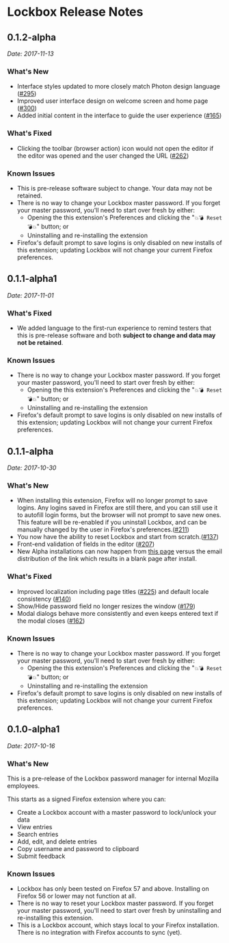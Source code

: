 # Lockbox Release Notes

## 0.1.2-alpha

_Date: 2017-11-13_

### What's New

* Interface styles updated to more closely match Photon design language ([#295](https://github.com/mozilla-lockbox/lockbox-extension/issues/295))
* Improved user interface design on welcome screen and home page ([#300](https://github.com/mozilla-lockbox/lockbox-extension/issues/300))
* Added initial content in the interface to guide the user experience ([#165](https://github.com/mozilla-lockbox/lockbox-extension/issues/165))

### What's Fixed

* Clicking the toolbar (browser action) icon would not open the editor if the editor was opened and the user changed the URL ([#262](https://github.com/mozilla-lockbox/lockbox-extension/issues/262))

### Known Issues

* This is pre-release software subject to change. Your data may not be retained.
* There is no way to change your Lockbox master password.  If you forget your master password, you'll need to start over fresh by either:
  - Opening the this extension's Preferences and clicking the "`💥💣 Reset 💣💥`" button; or
  - Uninstalling and re-installing the extension
* Firefox's default prompt to save logins is only disabled on new installs of this extension; updating Lockbox will not change your current Firefox preferences.

## 0.1.1-alpha1

_Date: 2017-11-01_

### What's Fixed

* We added language to the first-run experience to remind testers that this is pre-release software and both **subject to change and data may not be retained**.

### Known Issues

* There is no way to change your Lockbox master password.  If you forget your master password, you'll need to start over fresh by either:
  - Opening the this extension's Preferences and clicking the "`💥💣 Reset 💣💥`" button; or
  - Uninstalling and re-installing the extension
* Firefox's default prompt to save logins is only disabled on new installs of this extension; updating Lockbox will not change your current Firefox preferences.

## 0.1.1-alpha

_Date: 2017-10-30_

### What's New

* When installing this extension, Firefox will no longer prompt to save logins. Any logins saved in Firefox are still there, and you can still use it to autofill login forms, but the browser will not prompt to save new ones. This feature will be re-enabled if you uninstall Lockbox, and can be manually changed by the user in Firefox's preferences.([#211](https://github.com/mozilla-lockbox/lockbox-extension/issues/211))
* You now have the ability to reset Lockbox and start from scratch.([#137](https://github.com/mozilla-lockbox/lockbox-extension/issues/137))
* Front-end validation of fields in the editor ([#207](https://github.com/mozilla-lockbox/lockbox-extension/issues/207))
* New Alpha installations can now happen from [this page](https://mozilla-lockbox.github.io/lockbox-extension/) versus the email distribution of the link which results in a blank page after install.

### What's Fixed

* Improved localization including page titles ([#225](https://github.com/mozilla-lockbox/lockbox-extension/issues/225)) and default locale consistency ([#140](https://github.com/mozilla-lockbox/lockbox-extension/issues/140))
* Show/Hide password field no longer resizes the window ([#179](https://github.com/mozilla-lockbox/lockbox-extension/issues/179))
* Modal dialogs behave more consistently and even keeps entered text if the modal closes ([#162](https://github.com/mozilla-lockbox/lockbox-extension/issues/162))

### Known Issues

* There is no way to change your Lockbox master password.  If you forget your master password, you'll need to start over fresh by either:
  - Opening the this extension's Preferences and clicking the "`💥💣 Reset 💣💥`" button; or
  - Uninstalling and re-installing the extension
* Firefox's default prompt to save logins is only disabled on new installs of this extension; updating Lockbox will not change your current Firefox preferences.

## 0.1.0-alpha1

_Date: 2017-10-16_

### What's New

This is a pre-release of the Lockbox password manager for internal Mozilla employees.

This starts as a signed Firefox extension where you can:

* Create a Lockbox account with a master password to lock/unlock your data
* View entries
* Search entries
* Add, edit, and delete entries
* Copy username and password to clipboard
* Submit feedback

### Known Issues

* Lockbox has only been tested on Firefox 57 and above.  Installing on Firefox 56 or lower may not function at all.
* There is no way to reset your Lockbox master password. If you forget your master password, you'll need to start over fresh by uninstalling and re-installing this extension.
* This is a Lockbox account, which stays local to your Firefox installation. There is no integration with Firefox accounts to sync (yet).
